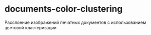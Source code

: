# documents-color-clustering
Расслоение изображений печатных документов с использованием цветовой кластеризации
